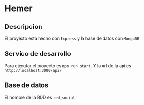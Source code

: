 # Hemer

## Descripcion

El proyecto esta hecho con `Express` y la base de datos con `MongoDB`

## Servico de desarrollo

Para ejecutar el proyecto es `npm run start`. Y la url de la api es `http://localhost:3000/api/`

## Base de datos

El nombre de la BDD es `red_social`
